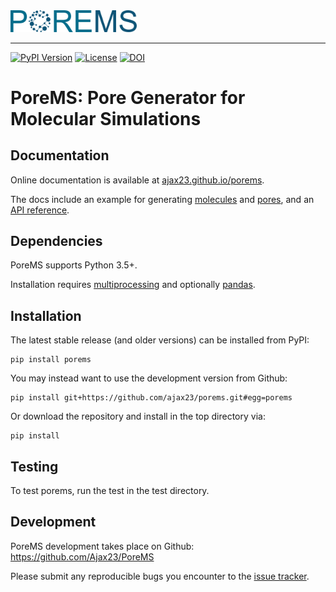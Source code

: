 <img src="https://github.com/Ajax23/PoreMS/blob/master/docsrc/pics/logo_text.svg" width="40%">

--------------------------------------

[![PyPI Version](https://img.shields.io/pypi/v/seaborn.svg)](https://pypi.org/project/seaborn/)
[![License](https://img.shields.io/pypi/l/seaborn.svg)](https://github.com/mwaskom/seaborn/blob/master/LICENSE)
[![DOI](https://zenodo.org/badge/DOI/10.5281/zenodo.1313201.svg)](https://doi.org/10.5281/zenodo.1313201)

# PoreMS: Pore Generator for Molecular Simulations

## Documentation

Online documentation is available at [ajax23.github.io/porems](https://ajax23.github.io/porems/).

The docs include an example for generating [molecules](https://ajax23.github.io/porems/molecule.html) and [pores](https://ajax23.github.io/porems/pore.html), and an [API reference](https://ajax23.github.io/porems/api.html).


## Dependencies

PoreMS supports Python 3.5+.

Installation requires [multiprocessing](https://docs.python.org/3/library/multiprocessing.html) and optionally [pandas](https://pandas.pydata.org/).


## Installation

The latest stable release (and older versions) can be installed from PyPI:

    pip install porems

You may instead want to use the development version from Github:

    pip install git+https://github.com/ajax23/porems.git#egg=porems
    
Or download the repository and install in the top directory via:

    pip install


## Testing

To test porems, run the test in the test directory.


## Development

PoreMS development takes place on Github: https://github.com/Ajax23/PoreMS

Please submit any reproducible bugs you encounter to the [issue tracker](https://github.com/Ajax23/PoreMS/issues).
